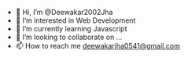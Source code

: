 - 👋 Hi, I’m @Deewakar2002Jha
- 👀 I’m interested in Web Development
- 🌱 I’m currently learning Javascript
- 💞️ I’m looking to collaborate on ...
- 📫 How to reach me deewakarjha0541@gmail.com

<!---
Deewakar2002Jha/Deewakar2002Jha is a ✨ special ✨ repository because its `README.md` (this file) appears on your GitHub profile.
You can click the Preview link to take a look at your changes.
--->
